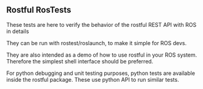 Rostful RosTests
-----------------

These tests are here to verify the behavior of the rostful REST API with ROS in details

They can be run with rostest/roslaunch, to make it simple for ROS devs.

They are also intended as a demo of how to use rostful in your ROS system.
Therefore the simplest shell interface should be preferred.

For python debugging and unit testing purposes, python tests are available inside the rostful package.
These use python API to run similar tests.